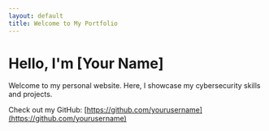 ```yaml
---
layout: default
title: Welcome to My Portfolio
---
```


# Hello, I'm [Your Name]
Welcome to my personal website. Here, I showcase my cybersecurity skills and projects.

Check out my GitHub: [https://github.com/yourusername](https://github.com/yourusername)
